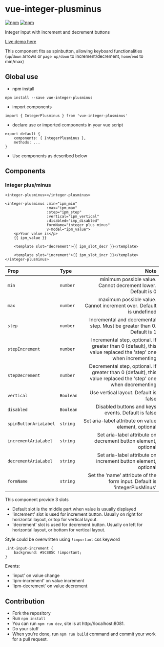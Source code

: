 # vue-integer-plusminus
[![npm](https://img.shields.io/npm/v/vue-integer-plusminus.svg)](https://www.npmjs.com/package/vue-integer-plusminus)
[![npm](https://img.shields.io/npm/dt/vue-integer-plusminus.svg)](https://www.npmjs.com/package/vue-integer-plusminus)

Integer input with increment and decrement buttons

[Live demo here](https://keiwen.github.io/vue-integer-plusminus/)

This component fits as spinbutton, allowing keyboard functionalities (`up`/`down` arrows or `page up/down` to increment/decrement, `home`/`end` to min/max)

## Global use
- npm install
```
npm install --save vue-integer-plusminus
```
- import components
```
import { IntegerPlusminus } from 'vue-integer-plusminus'
```
- declare use or imported components in your vue script
```
export default {
    components: { IntegerPlusminus },
    methods: ...
}
```
- Use components as described below

## Components
### Integer plus/minus
```
<integer-plusminus></integer-plusminus>
```
```
<integer-plusminus :min="ipm_min"
                   :max="ipm_max"
                   :step="ipm_step"
                   :vertical="ipm_vertical"
                   :disabled="imp_disabled"
                   formName="integer_plus_minus"
                   v-model="ipm_value">
    <p>Your value is</p>
    {{ ipm_value }}
    
    <template slot="decrement">{{ ipm_slot_decr }}</template>
    
    <template slot="increment">{{ ipm_slot_incr }}</template>
</integer-plusminus>
```


| Prop | Type | Note
| :--- | :--- | ---: |
| `min` | `number` | minimum possible value. Cannot decrement lower. Default is 0 |
| `max` | `number` | maximum possible value. Cannot increment over. Default is undefined |
| `step` | `number` | Incremental and decremental step. Must be greater than 0. Default is 1 |
| `stepIncrement` | `number` | Incremental step, optional. If greater than 0 (default), this value replaced the 'step' one when incrementing |
| `stepDecrement` | `number` | Decremental step, optional. If greater than 0 (default), this value replaced the 'step' one when decrementing |
| `vertical` | `Boolean` | Use vertical layout. Default is false |
| `disabled` | `Boolean` | Disabled buttons and keys events. Default is false |
| `spinButtonAriaLabel` | `string` | Set aria-label attribute on value element, optional |
| `incrementAriaLabel` | `string` | Set aria-label attribute on decrement button element, optional |
| `decrementAriaLabel` | `string` | Set aria-label attribute on increment button element, optional |
| `formName` | `string` | Set the 'name' attribute of the form input. Default is 'integerPlusMinus' |

This component provide 3 slots
- Default slot is the middle part when value is usually displayed
- 'increment' slot is used for increment button.
Usually on right for horizontal layout,
or top for vertical layout.
- 'decrement' slot is used for decrement button.
Usually on left for horizontal layout,
or bottom for vertical layout.

Style could be overwritten using `!important` css keyword
```
.int-input-increment {
    background: #5CB85C !important;
}
```

Events:
- 'input' on value change
- 'ipm-increment' on value increment
- 'ipm-decrement' on value decrement

## Contribution
- Fork the repository
- Run `npm install`
- You can run `npm run dev`, site is at http://localhost:8081.
- Do your stuff
- When you're done, run `npm run build` command and commit your work for a pull request.
